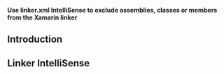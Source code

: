 **Use linker.xml IntelliSense to exclude assemblies, classes or members from the Xamarin linker**

## Introduction

## Linker IntelliSense
